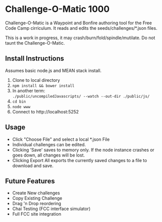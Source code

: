 # Challenge-O-Matic 1000
Challenge-O-Matic is a Waypoint and Bonfire authoring tool for the Free Code Camp cirriculum.  It reads and edits the seeds/challenges/\*.json files.

This is a work in progress, it may crash/burn/fold/spindle/mutilate.  Do not taunt the Challenge-O-Matic.

## Install Instructions
Assumes basic node.js and MEAN stack install.
1. Clone to local directory
2. `npm install && bower install`
3. In another term:  
`./public/uncompiledJavascripts/ --watch --out-dir ./public/js/`
4. `cd bin`
5. `node www`
6. Connect to http://localhost:5252

## Usage
* Click "Choose File" and select a local \*.json File
* Individual challenges can be edited.  
* Clicking 'Save' saves to memory only. If the node instance crashes or goes down, all changes will be lost.
* Clicking Export All exports the currently saved changes to a file to download and save.

## Future Features
* Create New challenges
* Copy Existing Challenge
* Drag 'n Drop reordering
* Chai Testing (FCC interface simulator)
* Full FCC site integration
